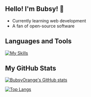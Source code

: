 ## Hello! I'm Bubsy! :wave:
- Currently learning web development
- A fan of open-source software
## Languages and Tools
[![My Skills](https://skillicons.dev/icons?i=python,lua,bash,linux,neovim,git&theme=dark)](https://skillicons.dev)
## My GitHub Stats
[![BubsyOrange's GitHub stats](https://github-readme-stats.vercel.app/api?username=BubsyOrange)](https://github.com/BubsyOrange/github-readme-stats)

[![Top Langs](https://github-readme-stats.vercel.app/api/top-langs/?username=BubsyOrange&layout=compact)](https://github.com/BubsyOrange/github-readme-stats)
